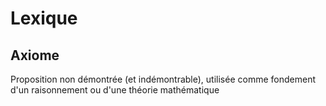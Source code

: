 # Lexique

## Axiome

Proposition non démontrée (et indémontrable), utilisée comme fondement d'un raisonnement ou d'une théorie mathématique
